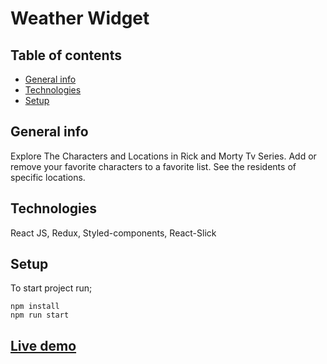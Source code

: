 # Weather Widget

## Table of contents

- [General info](#general-info)
- [Technologies](#technologies)
- [Setup](#Setup)

## General info

Explore The Characters and Locations in Rick and Morty Tv Series.
Add or remove your favorite characters to a favorite list.
See the residents of specific locations.

## Technologies

React JS, Redux, Styled-components, React-Slick

## Setup

To start project run;

```
npm install
npm run start
```

## [Live demo](https://laughing-ramanujan-cb9a78.netlify.app/)
